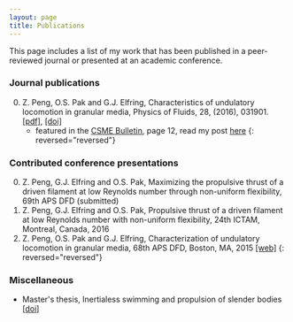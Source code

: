 ```yaml
---
layout: page
title: Publications
---
```


<p class="message">
  This page includes a list of my work that has been published in a peer-reviewed journal or presented at an academic conference.
</p>


### Journal publications


0. Z. Peng, O.S. Pak and G.J. Elfring, Characteristics of undulatory locomotion in granular media, Physics of Fluids, 28, (2016), 031901. [[pdf]](/assets/pof1.pdf), [[doi]](http://dx.doi.org/10.1063/1.4942895)
	* featured in the [CSME Bulletin](http://www.csme-scgm.ca/sites/all/themes/csme/uploaded/CSME_publications/BULLETIN-SPRING%202016.pdf), page 12, read my post [here](/2016/05/13/CSME-feature/)
{: reversed="reversed"}


### Contributed conference presentations

0. Z. Peng, G.J. Elfring and O.S. Pak, Maximizing the propulsive thrust of a driven filament at low Reynolds number through non-uniform flexibility, 69th APS DFD (submitted)
0. Z. Peng, G.J. Elfring and O.S. Pak, Propulsive thrust of a driven filament at low Reynolds number with non-uniform flexibility, 24th ICTAM, Montreal, Canada, 2016 
0. Z. Peng, O.S. Pak and G.J. Elfring, Characterization of undulatory locomotion in granular media, 68th APS DFD, Boston, MA, 2015 [[web]](http://meetings.aps.org/link/BAPS.2015.DFD.L26.4)
{: reversed="reversed"}


### Miscellaneous

* Master's thesis, Inertialess swimming and propulsion of slender bodies [[doi]](https://dx.doi.org/10.14288/1.0300048)
